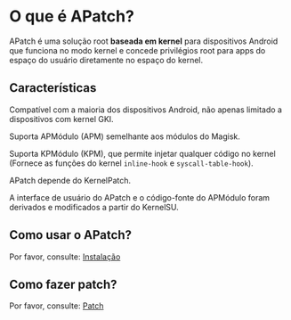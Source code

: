 # O que é APatch?

APatch é uma solução root **baseada em kernel** para dispositivos Android que funciona no modo kernel e concede privilégios root para apps do espaço do usuário diretamente no espaço do kernel.

## Características

Compatível com a maioria dos dispositivos Android, não apenas limitado a dispositivos com kernel GKI.

Suporta APMódulo (APM) semelhante aos módulos do Magisk.

Suporta KPMódulo (KPM), que permite injetar qualquer código no kernel (Fornece as funções do kernel `inline-hook` e `syscall-table-hook`).

APatch depende do KernelPatch.

A interface de usuário do APatch e o código-fonte do APMódulo foram derivados e modificados a partir do KernelSU.

## Como usar o APatch?

Por favor, consulte: [Instalação](/pt_BR/install)

## Como fazer patch?

Por favor, consulte: [Patch](/pt_BR/install#how-to-patch)
